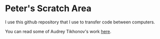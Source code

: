 Peter's Scratch Area
====================

I use this github repository that I use to transfer code between computers.

You can read some of Audrey Tikhonov's work [here](http://www.mathnet.ru/links/e65ad11a6acef3e171587eaad59fa683/sm5548.pdf).